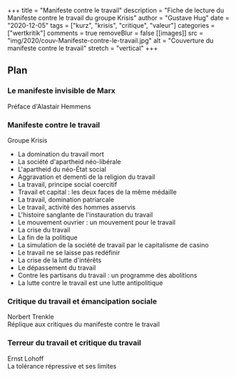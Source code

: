 +++
title = "Manifeste contre le travail"
description = "Fiche de lecture du Manifeste contre le travail du groupe Krisis"
author = "Gustave Hug"
date = "2020-12-05"
tags = ["kurz", "krisis", "critique", "valeur"]
categories = ["wertkritik"]
comments = true
removeBlur = false
[[images]]
  src = "img/2020/couv-Manifeste-contre-le-travail.jpg"
  alt = "Couverture du manifeste contre le travail"
  stretch = "vertical"
+++

## Plan

### Le manifeste invisible de Marx
Préface d'Alastair Hemmens

### Manifeste contre le travail
Groupe Krisis
- La domination du travail mort
- La société d'apartheid néo-libérale
- L'apartheid du néo-État social
- Aggravation et dementi de la religion du travail
- La travail, principe social coercitif
- Travail et capital : les deux faces de la même médaille
- La travail, domination patriarcale
- Le travail, activité des hommes asservis
- L'histoire sanglante de l'instauration du travail
- Le mouvement ouvrier : un mouvement pour le travail
- La crise du travail
- La fin de la politique
- La simulation de la société de travail par le capitalisme de casino
- Le travail ne se laisse pas redéfinir
- La crise de la lutte d'intérêts
- Le dépassement du travail
- Contre les partisans du travail : un programme des abolitions
- La lutte contre le travail est une lutte antipolitique

### Critique du travail et émancipation sociale
Norbert Trenkle  
Réplique aux critiques du manifeste contre le travail

### Terreur du travail et critique du travail
Ernst Lohoff  
La tolérance répressive et ses limites

